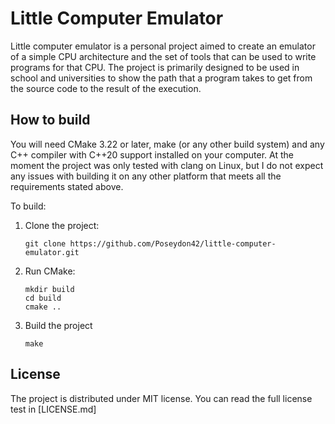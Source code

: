 # Little Computer Emulator

Little computer emulator is a personal project aimed to create an emulator of a simple CPU architecture and the set of tools that can be used to write programs for that CPU. The project is primarily designed to be used in school and universities to show the path that a program takes to get from the source code to the result of the execution.

## How to build

You will need CMake 3.22 or later, make (or any other build system) and any C++ compiler with C++20 support installed on your computer. At the moment the project was only tested with clang on Linux, but I do not expect any issues with building it on any other platform that meets all the requirements stated above.

To build:
1. Clone the project:

    ```
    git clone https://github.com/Poseydon42/little-computer-emulator.git
    ```

2. Run CMake:

    ```
    mkdir build
    cd build
    cmake ..
    ```

3. Build the project

    ```
    make
    ```

## License

The project is distributed under MIT license. You can read the full license test in [LICENSE.md]